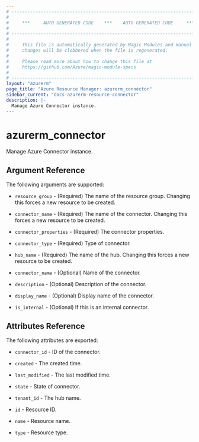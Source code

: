 ```yaml
---
# ----------------------------------------------------------------------------
#
#     ***     AUTO GENERATED CODE    ***    AUTO GENERATED CODE     ***
#
# ----------------------------------------------------------------------------
#
#     This file is automatically generated by Magic Modules and manual
#     changes will be clobbered when the file is regenerated.
#
#     Please read more about how to change this file at
#     https://github.com/Azure/magic-module-specs
#
# ----------------------------------------------------------------------------
layout: "azurerm"
page_title: "Azure Resource Manager: azurerm_connector"
sidebar_current: "docs-azurerm-resource-connector"
description: |-
  Manage Azure Connector instance.
---
```


# azurerm_connector

Manage Azure Connector instance.


## Argument Reference

The following arguments are supported:

* `resource_group` - (Required) The name of the resource group. Changing this forces a new resource to be created.

* `connector_name` - (Required) The name of the connector. Changing this forces a new resource to be created.

* `connector_properties` - (Required) The connector properties.

* `connector_type` - (Required) Type of connector.

* `hub_name` - (Required) The name of the hub. Changing this forces a new resource to be created.

* `connector_name` - (Optional) Name of the connector.

* `description` - (Optional) Description of the connector.

* `display_name` - (Optional) Display name of the connector.

* `is_internal` - (Optional) If this is an internal connector.

## Attributes Reference

The following attributes are exported:

* `connector_id` - ID of the connector.

* `created` - The created time.

* `last_modified` - The last modified time.

* `state` - State of connector.

* `tenant_id` - The hub name.

* `id` - Resource ID.

* `name` - Resource name.

* `type` - Resource type.
